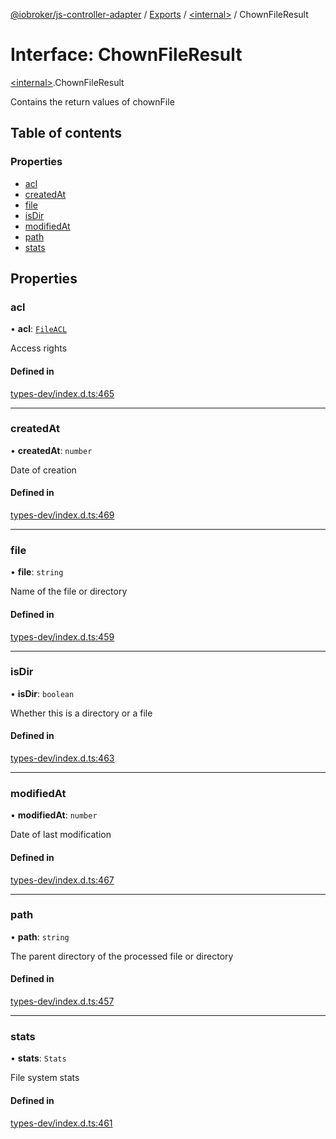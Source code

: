 [@iobroker/js-controller-adapter](../README.md) / [Exports](../modules.md) / [\<internal\>](../modules/internal_.md) / ChownFileResult

# Interface: ChownFileResult

[\<internal\>](../modules/internal_.md).ChownFileResult

Contains the return values of chownFile

## Table of contents

### Properties

- [acl](internal_.ChownFileResult.md#acl)
- [createdAt](internal_.ChownFileResult.md#createdat)
- [file](internal_.ChownFileResult.md#file)
- [isDir](internal_.ChownFileResult.md#isdir)
- [modifiedAt](internal_.ChownFileResult.md#modifiedat)
- [path](internal_.ChownFileResult.md#path)
- [stats](internal_.ChownFileResult.md#stats)

## Properties

### acl

• **acl**: [`FileACL`](internal_.FileACL.md)

Access rights

#### Defined in

[types-dev/index.d.ts:465](https://github.com/ioBroker/ioBroker.js-controller/blob/b159ac233f7a87a414127911fe2ae71c3b8f699b/packages/types-dev/index.d.ts#L465)

___

### createdAt

• **createdAt**: `number`

Date of creation

#### Defined in

[types-dev/index.d.ts:469](https://github.com/ioBroker/ioBroker.js-controller/blob/b159ac233f7a87a414127911fe2ae71c3b8f699b/packages/types-dev/index.d.ts#L469)

___

### file

• **file**: `string`

Name of the file or directory

#### Defined in

[types-dev/index.d.ts:459](https://github.com/ioBroker/ioBroker.js-controller/blob/b159ac233f7a87a414127911fe2ae71c3b8f699b/packages/types-dev/index.d.ts#L459)

___

### isDir

• **isDir**: `boolean`

Whether this is a directory or a file

#### Defined in

[types-dev/index.d.ts:463](https://github.com/ioBroker/ioBroker.js-controller/blob/b159ac233f7a87a414127911fe2ae71c3b8f699b/packages/types-dev/index.d.ts#L463)

___

### modifiedAt

• **modifiedAt**: `number`

Date of last modification

#### Defined in

[types-dev/index.d.ts:467](https://github.com/ioBroker/ioBroker.js-controller/blob/b159ac233f7a87a414127911fe2ae71c3b8f699b/packages/types-dev/index.d.ts#L467)

___

### path

• **path**: `string`

The parent directory of the processed file or directory

#### Defined in

[types-dev/index.d.ts:457](https://github.com/ioBroker/ioBroker.js-controller/blob/b159ac233f7a87a414127911fe2ae71c3b8f699b/packages/types-dev/index.d.ts#L457)

___

### stats

• **stats**: `Stats`

File system stats

#### Defined in

[types-dev/index.d.ts:461](https://github.com/ioBroker/ioBroker.js-controller/blob/b159ac233f7a87a414127911fe2ae71c3b8f699b/packages/types-dev/index.d.ts#L461)
